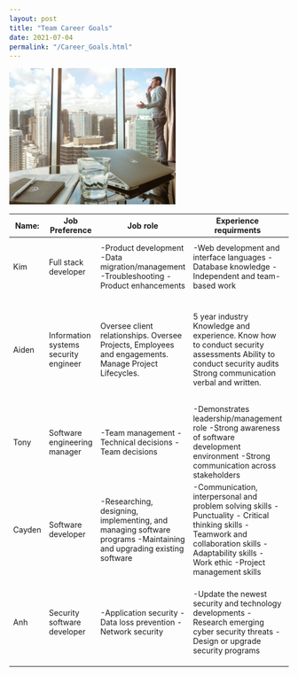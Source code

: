 ```yaml
---
layout: post
title: "Team Career Goals"
date: 2021-07-04
permalink: "/Career_Goals.html"
---
```




<img src="pic/goal2.jpg" width="300px">


| Name:  | Job Preference  | Job role  | Experience requirments  | Common elements  | Unique?  | Career plan similarities/differences  |
|---|---|---|---|---|---|---|
| Kim  | Full stack developer  | -Product development -Data migration/management -Troubleshooting -Product enhancements | -Web development and interface languages -Database knowledge -Independent and team-based work  | Communication and teamwork, time management  | Web development and interface languages (eg. HTML, CSS)  | Similar: Communication, proven independent and team-based work Different: Experience using web development languages  |
| Aiden  | Information systems security engineer | Oversee client relationships. Oversee Projects, Employees and engagements. Manage Project Lifecycles.  | 5 year industry Knowledge and experience. Know how to conduct security assessments Ability to conduct security audits Strong communication verbal and written.  | Communication requirements Project management skills Technical Knowledge based on information systems.  | Ability to conduct security audits Knowledge on information security standards or governance frameworks  | Similar: Management roles that require strong communication skills. Different: Knowledge of overall information systems governance frameworks and standards.  |
| Tony  | Software engineering manager  | -Team management -Technical decisions -Team decisions  | -Demonstrates  leadership/management role -Strong awareness of software development environment -Strong communication across stakeholders  | Communication & Teamwork skills  | Management & Decision making  | Similar: Communication role and effective teamwork skills Different: Management knowledge  |
| Cayden  | Software developer  | -Researching, designing, implementing, and managing software programs -Maintaining and upgrading existing software  | -Communication, interpersonal and problem solving skills -Punctuality - Critical thinking skills -Teamwork and collaboration skills -Adaptability skills -Work ethic -Project management skills | -Communication -Teamwork and collaboration -Project management  | -Critical thinking -maintaining and upgrading existing software  | Similar: Communication and teamwork Different: Managing software programs and critical thinking/analytical skills  |
| Anh  | Security software developer  | -Application security -Data loss prevention -Network security  | -Update the newest security and technology developments -Research emerging cyber security threats -Design or upgrade security programs  | -Have knowledge of programming languages -Communication skills and teamwork -Knowledge expertise  | -Knowledge of Security Across Various Platforms -Firewall administration  | Similar: Communication, teamwork and problem solving skills Different: Knowledge about security tools and programs  |
